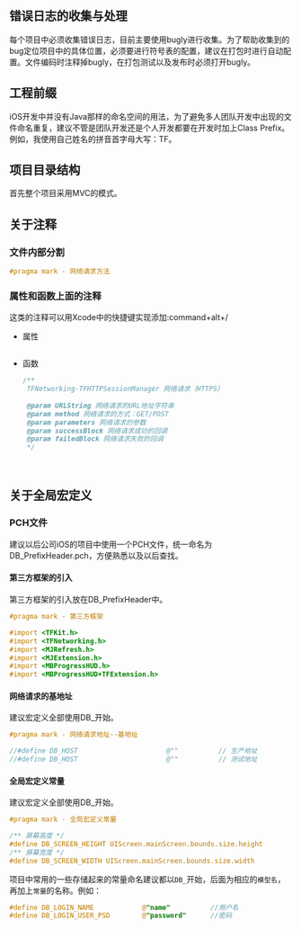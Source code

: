 ## 错误日志的收集与处理

每个项目中必须收集错误日志，目前主要使用bugly进行收集。为了帮助收集到的bug定位项目中的具体位置，必须要进行符号表的配置，建议在打包时进行自动配置。文件编码时注释掉bugly，在打包测试以及发布时必须打开bugly。

## 工程前缀

iOS开发中并没有Java那样的命名空间的用法，为了避免多人团队开发中出现的文件命名重复，建议不管是团队开发还是个人开发都要在开发时加上Class Prefix。例如，我使用自己姓名的拼音首字母大写：TF。

## 项目目录结构

首先整个项目采用MVC的模式。

## 关于注释

### 文件内部分割

```objective-c
#pragma mark - 网络请求方法
```

### 属性和函数上面的注释

这类的注释可以用Xcode中的快捷键实现添加:command+alt+/

- 属性

  ```objective-c

  ```

- 函数

  ```objective-c
  /**
   TFNetworking-TFHTTPSessionManager 网络请求（HTTPS）
   
   @param URLString 网络请求的URL地址字符串
   @param method 网络请求的方式：GET/POST
   @param parameters 网络请求的参数
   @param successBlock 网络请求成功的回调
   @param failedBlock 网络请求失败的回调
   */
  ```

  ​

## 关于全局宏定义

### PCH文件

建议以后公司iOS的项目中使用一个PCH文件，统一命名为DB_PrefixHeader.pch，方便熟悉以及以后查找。

#### 第三方框架的引入

第三方框架的引入放在DB_PrefixHeader中。

```objective-c
#pragma mark - 第三方框架

#import <TFKit.h>
#import <TFNetworking.h>
#import <MJRefresh.h>
#import <MJExtension.h>
#import <MBProgressHUD.h>
#import <MBProgressHUD+TFExtension.h>
```

#### 网络请求的基地址

建议宏定义全部使用DB_开始。

```objective-c
#pragma mark - 网络请求地址--基地址

//#define DB_HOST                      @""          // 生产地址
//#define DB_HOST                      @""          // 测试地址
```

#### 全局宏定义常量

建议宏定义全部使用DB_开始。

```objective-c
#pragma mark - 全局宏定义常量

/** 屏幕高度 */
#define DB_SCREEN_HEIGHT UIScreen.mainScreen.bounds.size.height
/** 屏幕宽度 */
#define DB_SCREEN_WIDTH UIScreen.mainScreen.bounds.size.width
```

项目中常用的一些存储起来的常量命名建议都以`DB_`开始，后面为相应的`模型名`，再加上`常量`的名称。例如：

```objective-c
#define DB_LOGIN_NAME            @"name"          //用户名
#define DB_LOGIN_USER_PSD        @"password"      //密码
```

